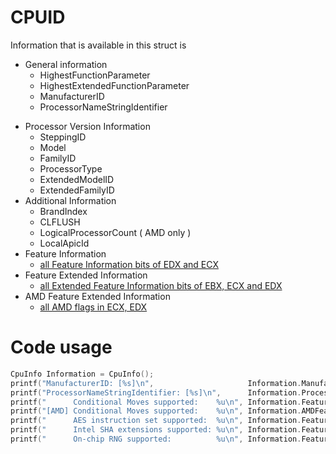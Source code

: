 # CPUID
Information that is available in this struct is
- General information
  - HighestFunctionParameter
  - HighestExtendedFunctionParameter
  - ManufacturerID
  - ProcessorNameStringIdentifier
* Processor Version Information
  - SteppingID
  - Model
  - FamilyID
  - ProcessorType
  - ExtendedModelID
  - ExtendedFamilyID
* Additional Information
  - BrandIndex
  - CLFLUSH
  - LogicalProcessorCount ( AMD only )
  - LocalApicId
* Feature Information
  - [all Feature Information bits of EDX and ECX](https://en.wikipedia.org/w/index.php?title=CPUID#EAX=1:_Processor_Info_and_Feature_Bits)
* Feature Extended Information
  - [all Extended Feature Information bits of EBX, ECX and EDX](https://en.wikipedia.org/w/index.php?title=CPUID#EAX=7,_ECX=0:_Extended_Features)
* AMD Feature Extended Information
  - [all AMD flags in ECX, EDX](https://en.wikipedia.org/w/index.php?title=CPUID#EAX=80000001h:_Extended_Processor_Info_and_Feature_Bits)
# Code usage
```cpp
CpuInfo Information = CpuInfo();
printf("ManufacturerID: [%s]\n",                     Information.ManufacturerID);
printf("ProcessorNameStringIdentifier: [%s]\n",      Information.ProcessorNameStringIdentifier);
printf("      Conditional Moves supported:    %u\n", Information.FeatureInformation.CMOV );
printf("[AMD] Conditional Moves supported:    %u\n", Information.AMDFeatureExtendedInformation.CMOV );
printf("      AES instruction set supported:  %u\n", Information.FeatureInformation.AES );
printf("      Intel SHA extensions supported: %u\n", Information.FeatureExtendedInformation.SHA );
printf("      On-chip RNG supported:          %u\n", Information.FeatureInformation.RDRND );
```
